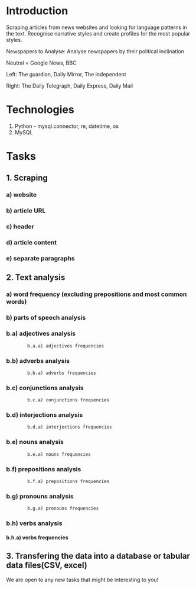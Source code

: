 # Introduction
Scraping articles from news websites and looking for language patterns in the text.
Recognise narrative styles and create profiles for the most popular styles.

Newspapers to Analyse:
Analyse newspapers by their political inclination

Neutral = Google News, BBC

Left: The guardian, Daily Mirror, The independent

Right: The Daily Telegraph, Daily Express, Daily Mail

# Technologies

1. Python - mysql.connector, re, datetime, os
2. MySQL

# Tasks
## 1. Scraping 
###	a) website
###	b) article URL
###	c) header
###	d) article content
###	e) separate paragraphs

## 2. Text analysis
###	a) word frequency (excluding prepositions and most common words)
###	b) parts of speech analysis
###		b.a) adjectives analysis
			b.a.a) adjectives frequencies
###		b.b) adverbs analysis
			b.b.a) adverbs frequencies
###		b.c) conjunctions analysis
			b.c.a) conjunctions frequencies
###		b.d) interjections analysis
			b.d.a) interjections frequencies
###		b.e) nouns analysis
			b.e.a) nouns frequencies
###		b.f) prepositions analysis
			b.f.a) prepositions frequencies
###		b.g) pronouns analysis
			b.g.a) pronouns frequencies
###		b.h) verbs analysis
####			b.h.a) verbs frequencies

## 3. Transfering the data into a database or tabular data files(CSV, excel)

We are open to any new tasks that might be interesting to you! 
